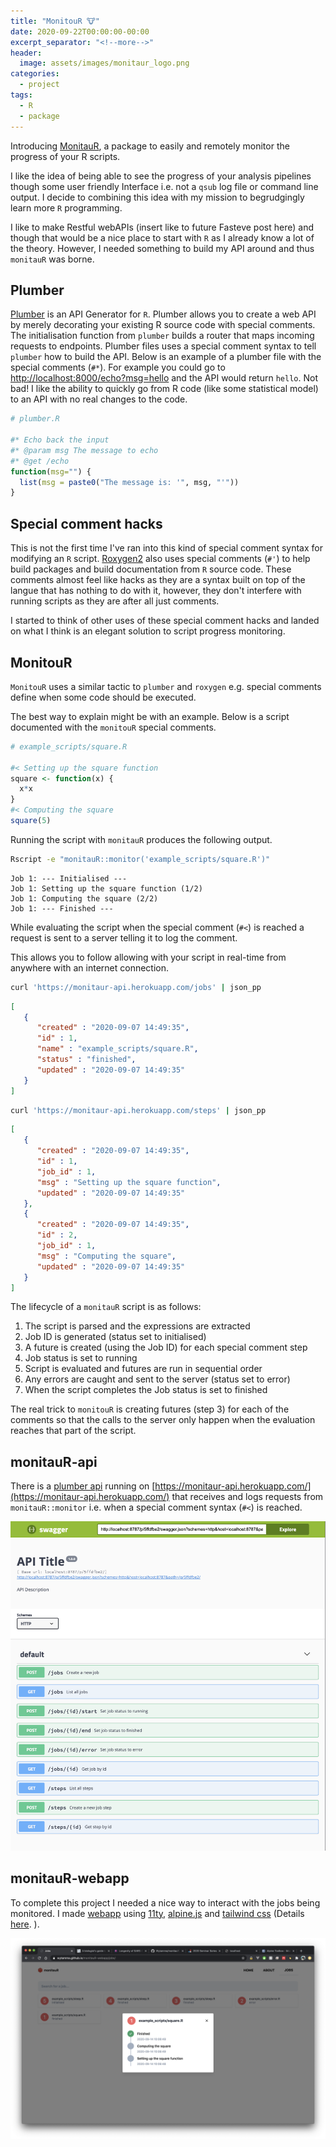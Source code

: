 ```yaml
---
title: "MonitouR 🐮"
date: 2020-09-22T00:00:00-00:00
excerpt_separator: "<!--more-->"
header:
  image: assets/images/monitaur_logo.png
categories:
  - project
tags:
  - R
  - package
---
```


Introducing [MonitauR](https://github.com/Wytamma/monitauR), a package to easily and remotely monitor the progress of your R scripts.

<!--more-->

I like the idea of being able to see the progress of your analysis pipelines though some user friendly Interface i.e. not a `qsub` log file or command line output. I decide to combining this idea with my mission to begrudgingly learn more `R` programming. 

I like to make Restful webAPIs (insert like to future Fasteve post here) and though that would be a nice place to start with `R` as I already know a lot of the theory. However, I needed something to build my API around and thus `monitauR` was borne.

## Plumber

[Plumber](https://www.rplumber.io/) is an API Generator for `R`. Plumber allows you to create a web API by merely decorating your existing R source code with special comments. The initialisation function from `plumber` builds a router that maps incoming requests to endpoints. Plumber files uses a special comment syntax to tell `plumber` how to build the API. Below is an example of a plumber file with the special comments (`#*`). For example you could go to [http://localhost:8000/echo?msg=hello]() and the API would return `hello`. Not bad! I like the ability to quickly go from R code (like some statistical model) to an API with no real changes to the code. 

```R
# plumber.R

#* Echo back the input
#* @param msg The message to echo
#* @get /echo
function(msg="") {
  list(msg = paste0("The message is: '", msg, "'"))
}
```

## Special comment hacks

This is not the first time I've ran into this kind of special comment syntax for modifying an `R` script. [Roxygen2](https://cran.r-project.org/web/packages/roxygen2/vignettes/roxygen2.html) also uses special comments (`#'`) to help build packages and build documentation from `R` source code. These comments almost feel like hacks as they are a syntax built on top of the langue that has nothing to do with it, however, they don't interfere with running scripts as they are after all just comments. 

I started to think of other uses of these special comment hacks and landed on what I think is an elegant solution to script progress monitoring. 

## MonitouR

`MonitouR` uses a similar tactic to `plumber` and `roxygen` e.g. special comments define when some code should be executed. 

The best way to explain might be with an example. Below is a script documented with the `monitouR` special comments. 

```R
# example_scripts/square.R

#< Setting up the square function
square <- function(x) {
  x*x
}
#< Computing the square
square(5)
```

Running the script with `monitauR` produces the following output. 

```bash
Rscript -e "monitauR::monitor('example_scripts/square.R')"
```
```
Job 1: --- Initialised ---
Job 1: Setting up the square function (1/2)
Job 1: Computing the square (2/2)
Job 1: --- Finished ---
```

While evaluating the script when the special comment (`#<`) is reached a request is sent to a server telling it to log the comment. 

This allows you to follow allowing with your script in real-time from anywhere with an internet connection. 

```bash
curl 'https://monitaur-api.herokuapp.com/jobs' | json_pp
```
```json
[
   {
      "created" : "2020-09-07 14:49:35",
      "id" : 1,
      "name" : "example_scripts/square.R",
      "status" : "finished",
      "updated" : "2020-09-07 14:49:35"
   }
]
```
```bash
curl 'https://monitaur-api.herokuapp.com/steps' | json_pp

```
```json
[
   {
      "created" : "2020-09-07 14:49:35",
      "id" : 1,
      "job_id" : 1,
      "msg" : "Setting up the square function",
      "updated" : "2020-09-07 14:49:35"
   },
   {
      "created" : "2020-09-07 14:49:35",
      "id" : 2,
      "job_id" : 1,
      "msg" : "Computing the square",
      "updated" : "2020-09-07 14:49:35"
   }
]
```

The lifecycle of a `monitauR` script is as follows:

1. The script is parsed and the expressions are extracted
2. Job ID is generated (status set to initialised)
3. A future is created (using the Job ID) for each special comment step
4. Job status is set to running
5. Script is evaluated and futures are run in sequential order 
6. Any errors are caught and sent to the server (status set to error)
7. When the script completes the Job status is set to finished

The real trick to `monitouR` is creating futures (step 3) for each of the comments so that the calls to the server only happen when the evaluation reaches that part of the script. 

## monitauR-api

There is a [plumber api](https://www.rplumber.io/) running on [https://monitaur-api.herokuapp.com/](https://monitaur-api.herokuapp.com/) that receives and logs requests from `monitauR::monitor` i.e. when a special comment syntax (`#<`) is reached.

![monitaur_swagger](/assets/images/swagger.png)

## monitauR-webapp

To complete this project I needed a nice way to interact with the jobs being monitored. I made [webapp](https://wytamma.github.io/monitauR-webapp/) using [11ty](https://www.11ty.dev/), [alpine.js](https://github.com/alpinejs/alpine) and [tailwind css](https://tailwindcss.com/) (Details [here](https://github.com/Wytamma/monitauR-webapp). 
). 

![monitaur_jobs](/assets/images/jobs.png)